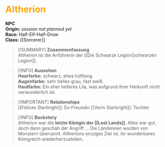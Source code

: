 # <font color = "orange">Altherion</font>

**NPC**  
**Origin:** *session not planned yet*  
**Race:** Half-Elf-Half-Drow  
**Class:** [[Sorcerer]]

>[!SUMMARY] **Zusammenfassung**  
>Altherion ist die Anführerin der [[Die Schwarze Legion|schwarzen Legion]].

>[!INFO] **Aussehen**  
>**Haarfarbe:** schwarz, etwa hüftlang.  
>**Augenfarbe:** sehr helles grau, fast weiß.  
>**Hautfarbe:** Ein eher helleres Lila, was aufgrund ihrer Herkunft nicht verwunderlich ist.

>[!IMPORTANT] **Relationships**  
>[[Felices Starbright]]: Ex-Freundin
>[[Verin Starbright]]: Tochter

>[!INFO] **Backstory**  
>Altherion war die **letzte Königin der [[Lost Lands]]**. Alles war gut, doch dann geschah der Angriff ... Die Ländereien wurden von Monstern überrannt. Altherions einziges Ziel ist, ihr wunderbares Königreich wiederherzustellen.
